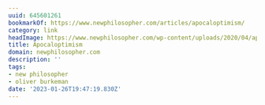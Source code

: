 ```yaml
---
uuid: 645601261
bookmarkOf: https://www.newphilosopher.com/articles/apocaloptimism/
category: link
headImage: https://www.newphilosopher.com/wp-content/uploads/2020/04/apocoloptimism.png
title: Apocaloptimism
domain: newphilosopher.com
description: ''
tags:
- new philosopher
- oliver burkeman
date: '2023-01-26T19:47:19.830Z'
---
```



